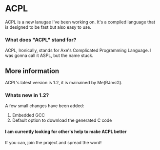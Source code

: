 # ACPL

ACPL is a new lanugae I've been working on.
It's a compiled language that is designed to be fast but also easy to use.

### What does "ACPL" stand for?
ACPL, Ironically, stands for Axe's Complicated Programming Language.
I was gonna call it ASPL, but the name stuck.

## More information
ACPL's latest version is 1.2, it is mainained by Me(RJmsG).

### Whats new in 1.2?
A few small changes have been added:

1) Embedded GCC
2) Default option to download the generated C code


#### I am currently looking for other's help to make ACPL better
If you can, join the project and spread the word!
